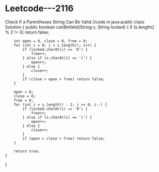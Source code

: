 # Leetcode---2116
Check If a Parentheses String Can Be Valid
//code in java
public class Solution {
    public boolean canBeValid(String s, String locked) {
        if (s.length() % 2 != 0) return false;

        int open = 0, close = 0, free = 0;
        for (int i = 0; i < s.length(); i++) {
            if (locked.charAt(i) == '0') {
                free++;
            } else if (s.charAt(i) == '(') {
                open++;
            } else {
                close++;
            }
            if (close > open + free) return false;
        }

        open = 0;
        close = 0;
        free = 0;
        for (int i = s.length() - 1; i >= 0; i--) {
            if (locked.charAt(i) == '0') {
                free++;
            } else if (s.charAt(i) == '(') {
                open++;
            } else {
                close++;
            }
            if (open > close + free) return false;
        }

        return true;
    }
}


